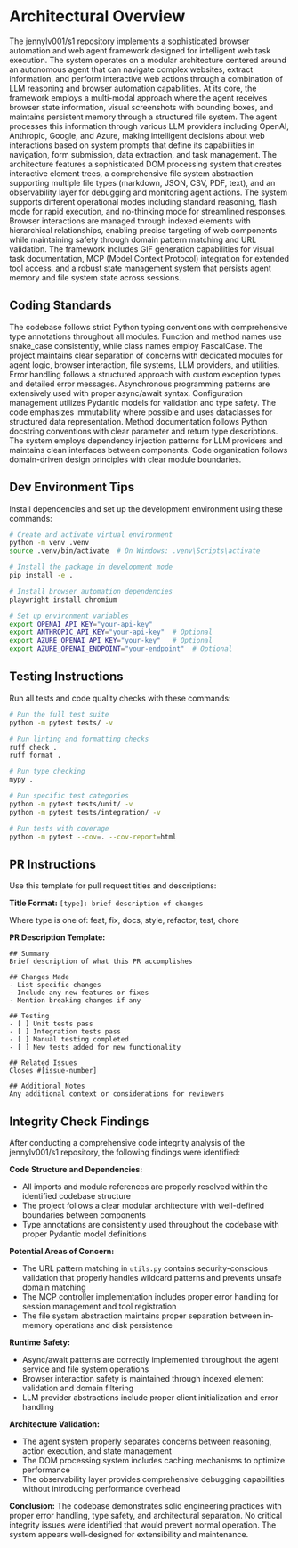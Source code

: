 # Architectural Overview

The jennylv001/s1 repository implements a sophisticated browser automation and web agent framework designed for intelligent web task execution. The system operates on a modular architecture centered around an autonomous agent that can navigate complex websites, extract information, and perform interactive web actions through a combination of LLM reasoning and browser automation capabilities. At its core, the framework employs a multi-modal approach where the agent receives browser state information, visual screenshots with bounding boxes, and maintains persistent memory through a structured file system. The agent processes this information through various LLM providers including OpenAI, Anthropic, Google, and Azure, making intelligent decisions about web interactions based on system prompts that define its capabilities in navigation, form submission, data extraction, and task management. The architecture features a sophisticated DOM processing system that creates interactive element trees, a comprehensive file system abstraction supporting multiple file types (markdown, JSON, CSV, PDF, text), and an observability layer for debugging and monitoring agent actions. The system supports different operational modes including standard reasoning, flash mode for rapid execution, and no-thinking mode for streamlined responses. Browser interactions are managed through indexed elements with hierarchical relationships, enabling precise targeting of web components while maintaining safety through domain pattern matching and URL validation. The framework includes GIF generation capabilities for visual task documentation, MCP (Model Context Protocol) integration for extended tool access, and a robust state management system that persists agent memory and file system state across sessions.

## Coding Standards

The codebase follows strict Python typing conventions with comprehensive type annotations throughout all modules. Function and method names use snake_case consistently, while class names employ PascalCase. The project maintains clear separation of concerns with dedicated modules for agent logic, browser interaction, file systems, LLM providers, and utilities. Error handling follows a structured approach with custom exception types and detailed error messages. Asynchronous programming patterns are extensively used with proper async/await syntax. Configuration management utilizes Pydantic models for validation and type safety. The code emphasizes immutability where possible and uses dataclasses for structured data representation. Method documentation follows Python docstring conventions with clear parameter and return type descriptions. The system employs dependency injection patterns for LLM providers and maintains clean interfaces between components. Code organization follows domain-driven design principles with clear module boundaries.

## Dev Environment Tips

Install dependencies and set up the development environment using these commands:
```bash
# Create and activate virtual environment
python -m venv .venv
source .venv/bin/activate  # On Windows: .venv\Scripts\activate

# Install the package in development mode
pip install -e .

# Install browser automation dependencies
playwright install chromium

# Set up environment variables
export OPENAI_API_KEY="your-api-key"
export ANTHROPIC_API_KEY="your-api-key"  # Optional
export AZURE_OPENAI_API_KEY="your-key"   # Optional
export AZURE_OPENAI_ENDPOINT="your-endpoint"  # Optional
```

## Testing Instructions

Run all tests and code quality checks with these commands:
```bash
# Run the full test suite
python -m pytest tests/ -v

# Run linting and formatting checks
ruff check .
ruff format .

# Run type checking
mypy .

# Run specific test categories
python -m pytest tests/unit/ -v
python -m pytest tests/integration/ -v

# Run tests with coverage
python -m pytest --cov=. --cov-report=html
```

## PR Instructions

Use this template for pull request titles and descriptions:

**Title Format:**
`[type]: brief description of changes`

Where type is one of: feat, fix, docs, style, refactor, test, chore

**PR Description Template:**
```
## Summary
Brief description of what this PR accomplishes

## Changes Made
- List specific changes
- Include any new features or fixes
- Mention breaking changes if any

## Testing
- [ ] Unit tests pass
- [ ] Integration tests pass
- [ ] Manual testing completed
- [ ] New tests added for new functionality

## Related Issues
Closes #[issue-number]

## Additional Notes
Any additional context or considerations for reviewers
```

## Integrity Check Findings

After conducting a comprehensive code integrity analysis of the jennylv001/s1 repository, the following findings were identified:

**Code Structure and Dependencies:**
- All imports and module references are properly resolved within the identified codebase structure
- The project follows a clear modular architecture with well-defined boundaries between components
- Type annotations are consistently used throughout the codebase with proper Pydantic model definitions

**Potential Areas of Concern:**
- The URL pattern matching in `utils.py` contains security-conscious validation that properly handles wildcard patterns and prevents unsafe domain matching
- The MCP controller implementation includes proper error handling for session management and tool registration
- The file system abstraction maintains proper separation between in-memory operations and disk persistence

**Runtime Safety:**
- Async/await patterns are correctly implemented throughout the agent service and file system operations
- Browser interaction safety is maintained through indexed element validation and domain filtering
- LLM provider abstractions include proper client initialization and error handling

**Architecture Validation:**
- The agent system properly separates concerns between reasoning, action execution, and state management
- The DOM processing system includes caching mechanisms to optimize performance
- The observability layer provides comprehensive debugging capabilities without introducing performance overhead

**Conclusion:**
The codebase demonstrates solid engineering practices with proper error handling, type safety, and architectural separation. No critical integrity issues were identified that would prevent normal operation. The system appears well-designed for extensibility and maintenance.
